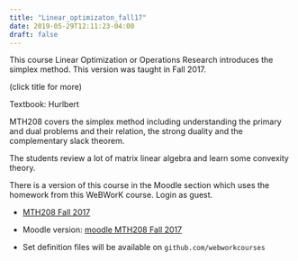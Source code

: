 ```yaml
---
title: "Linear_optimizaton_fall17"
date: 2019-05-29T12:11:23-04:00
draft: false
---
```


This course Linear Optimization or Operations Research introduces the simplex method.  This version was taught in Fall 2017.

(click title for more)
<!--more-->

Textbook: Hurlbert 

MTH208 covers the simplex method including understanding the primary
and dual problems and their relation, the strong duality and the complementary slack theorem.
 
The  students review a lot of matrix linear algebra and 
learn some convexity theory.

There is a version of this course in the Moodle section which uses the homework from this
WeBWorK course. Login as guest.

- [MTH208 Fall 2017](https://demo.webwork.rochester.edu/webwork2/fall17mth208/)

- Moodle version:
[moodle MTH208 Fall 2017](https://demo.webwork.rochester.edu/moodle/course/view.php?id=16)

- Set definition files will be available on `github.com/webworkcourses`

